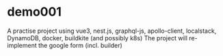 # demo001
A practise project using vue3, nest.js, graphql-js, apollo-client, localstack, DynamoDB, docker, buildkite (and possibly k8s)
The project will re-implement the google form (incl. builder)
